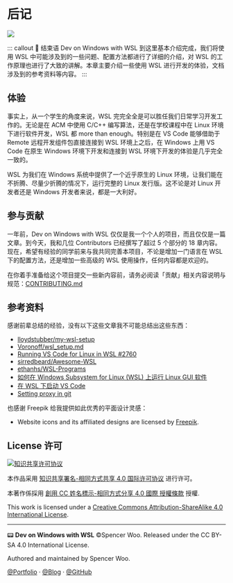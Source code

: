 # 后记 <BlueBadge text="New" vertical="middle"/>

![](https://i.loli.net/2020/01/07/J6hx2UTlX3yDbgS.png)

::: callout 🍓 结束语
Dev on Windows with WSL 到这里基本介绍完成，我们将使用 WSL 中可能涉及到的一些问题、配置方法都进行了详细的介绍，对 WSL 的工作原理也进行了大致的讲解。本章主要介绍一些使用 WSL 进行开发的体验，文档涉及到的参考资料等内容。
:::

## 体验

事实上，从一个学生的角度来说，WSL 完完全全是可以胜任我们日常学习开发工作的。无论是在 ACM 中使用 C/C++ 编写算法，还是在学校课程中在 Linux 环境下进行软件开发，WSL 都 more than enough。特别是在 VS Code 能够借助于 Remote 远程开发组件包直接连接到 WSL 环境上之后，在 Windows 上用 VS Code 在原生 Windows 环境下开发和连接到 WSL 环境下开发的体验是几乎完全一致的。

WSL 为我们在 Windows 系统中提供了一个近乎原生的 Linux 环境，让我们能在不折腾、尽量少折腾的情况下，运行完整的 Linux 发行版。这不论是对 Linux 开发者还是 Windows 开发者来说，都是一大利好。

## 参与贡献

一年前，Dev on Windows with WSL 仅仅是我一个个人的项目，而且仅仅是一篇文章。到今天，我和几位 Contributors 已经撰写了超过 5 个部分的 18 章内容。现在，希望有经验的同学前来与我共同完善本项目，不论是增加一门语言在 WSL 下的配置方法，还是增加一些高级的 WSL 使用操作，任何内容都是欢迎的。

在你着手准备给这个项目提交一些新内容前，请务必阅读「贡献」相关内容说明与规范：[CONTRIBUTING.md](https://github.com/spencerwooo/dowww/blob/master/.github/CONTRIBUTING.md)

## 参考资料

感谢前辈总结的经验，没有以下这些文章我不可能总结出这些东西：

- [lloydstubber/my-wsl-setup](https://github.com/lloydstubber/my-wsl-setup)
- [Voronoff/wsl_setup.md](https://gist.github.com/Voronoff/059c50f9fd354386c305c55af1f3a61f#install-and-set-up-python-to-work-with-vscode-and-wsl)
- [Running VS Code for Linux in WSL #2760](https://github.com/Microsoft/WSL/issues/2760)
- [sirredbeard/Awesome-WSL](https://github.com/sirredbeard/Awesome-WSL)
- [ethanhs/WSL-Programs](https://github.com/ethanhs/WSL-Programs)
- [如何在 Windows Subsystem for Linux (WSL) 上运行 Linux GUI 软件](http://www.yuan-ji.me/%E5%A6%82%E4%BD%95%E5%9C%A8Windows-Subsystem-for-Linux-\(WSL\)-%E4%B8%8A%E8%BF%90%E8%A1%8CLinux-GUI-%E8%BD%AF%E4%BB%B6/)
- [在 WSL 下启动 VS Code](https://zhuanlan.zhihu.com/p/33226830)
- [Setting proxy in git](https://gist.github.com/laispace/666dd7b27e9116faece6)

也感谢 Freepik 给我提供如此优秀的平面设计灵感：

- Website icons and its affiliated designs are licensed by [Freepik](https://www.freepik.com/free-vector/modern-web-design-concept-with-isometric-view_3086978.htm).

## License 许可

<a rel="license" href="http://creativecommons.org/licenses/by-nc-sa/4.0/"><img alt="知识共享许可协议" style="border-width:0" src="https://i.creativecommons.org/l/by-sa/4.0/80x15.png" /></a>

本作品采用 [知识共享署名-相同方式共享 4.0 国际许可协议](https://creativecommons.org/licenses/by-sa/4.0/) 进行许可。

本著作係採用 [創用 CC 姓名標示-相同方式分享 4.0 國際 授權條款](https://creativecommons.org/licenses/by-sa/4.0/) 授權.

This work is licensed under a [Creative Commons Attribution-ShareAlike 4.0 International License](http://creativecommons.org/licenses/by-sa/4.0/).

---

📟 **Dev on Windows with WSL** ©Spencer Woo. Released under the CC BY-SA 4.0 International License.

Authored and maintained by Spencer Woo.

[@Portfolio](https://spencerwoo.com/) · [@Blog](https://blog.spencerwoo.com/) · [@GitHub](https://github.com/spencerwooo)

